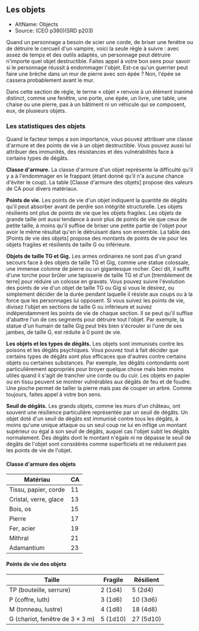 
<!--Items-->

## <!--Name-->Les objets<!--/Name-->

- AltName: <!--AltName-->Objects <!--/AltName-->
- Source: <!--Source-->(CEO p380)(SRD p203)<!--/Source-->

Quand un personnage a besoin de scier une corde, de briser une fenêtre ou de détruire le cercueil d'un vampire, voici la seule règle à suivre : avec assez de temps et des outils adaptés, un personnage peut détruire n'importe quel objet destructible. Faites appel à votre bon sens pour savoir si le personnage réussit à endommager l'objet. Est-ce qu'un guerrier peut faire une brèche dans un mur de pierre avec son épée ? Non, l'épée se cassera probablement avant le mur.

Dans cette section de règle, le terme « objet » renvoie à un élément inanimé distinct, comme une fenêtre, une porte, une épée, un livre, une table, une chaise ou une pierre, pas à un bâtiment ni un véhicule qui se composent, eux, de plusieurs objets.

<!--Generic-->

### <!--Name-->Les statistiques des objets<!--/Name-->

Quand le facteur temps a son importance, vous pouvez attribuer une classe d'armure et des points de vie à un objet destructible. Vous pouvez aussi lui attribuer des immunités, des résistances et des vulnérabilités face à certains types de dégâts.

**Classe d'armure.** La classe d'armure d'un objet représente la difficulté qu'il y a à l'endommager en le frappant (étant donné qu'il n'a aucune chance d'éviter le coup). La table [Classe d'armure des objets] propose des valeurs de CA pour divers matériaux.

**Points de vie.** Les points de vie d'un objet indiquent la quantité de dégâts qu'il peut absorber avant de perdre son intégrité structurelle. Les objets résilients ont plus de points de vie que les objets fragiles. Les objets de grande taille ont aussi tendance à avoir plus de points de vie que ceux de petite taille, à moins qu'il suffise de briser une petite partie de l'objet pour avoir le même résultat qu'en le détruisant dans son ensemble. La table des [Points de vie des objets] propose des montants de points de vie pour les objets fragiles et résilients de taille G ou inférieure.

**Objets de taille TG et Gig.** Les armes ordinaires ne sont pas d'un grand secours face à des objets de taille TG et Gig, comme une statue colossale, une immense colonne de pierre ou un gigantesque rocher. Ceci dit, il suffit d'une torche pour brûler une tapisserie de taille TG et d'un [tremblement de terre] pour réduire un colosse en gravats. Vous pouvez suivre l'évolution des points de vie d'un objet de taille TG ou Gig si vous le désirez, ou simplement décider de la durée pendant laquelle il résiste aux coups ou à la force que les personnages lui opposent. Si vous suivez les points de vie, divisez l'objet en sections de taille G ou inférieure et suivez indépendamment les points de vie de chaque section. Il se peut qu'il suffise d'abattre l'un de ces segments pour détruire tout l'objet. Par exemple, la statue d'un humain de taille Gig peut très bien s'écrouler si l'une de ses jambes, de taille G, est réduite à 0 point de vie.

**Les objets et les types de dégâts.** Les objets sont immunisés contre les poisons et les dégâts psychiques. Vous pouvez tout à fait décider que certains types de dégâts sont plus efficaces que d'autres contre certains objets ou certaines substances. Par exemple, les dégâts contondants sont particulièrement appropriés pour broyer quelque chose mais bien moins utiles quand il s'agit de trancher une corde ou du cuir. Les objets en papier ou en tissu peuvent se montrer vulnérables aux dégâts de feu et de foudre. Une pioche permet de tailler la pierre mais pas de couper un arbre. Comme toujours, faites appel à votre bon sens.

**Seuil de dégâts.** Les grands objets, comme les murs d'un château, ont souvent une résilience particulière représentée par un seuil de dégâts. Un objet doté d'un seuil de dégâts est immunisé contre tous les dégâts, à moins qu'une unique attaque ou un seul coup ne lui en inflige un montant supérieur ou égal à son seuil de dégâts, auquel cas l'objet subit les dégâts normalement. Des dégâts dont le montant n'égale ni ne dépasse le seuil de dégâts de l'objet sont considérés comme superficiels et ne réduisent pas les points de vie de l'objet.

<!--/Generic-->

<!--Generic-->

#### <!--Name-->Classe d'armure des objets<!--/Name-->

|Matériau|CA|
|---|---|
|Tissu, papier, corde|11|
|Cristal, verre, glace|13|
|Bois, os|15|
|Pierre|17|
|Fer, acier|19|
|Mithral|21|
|Adamantium|23|

<!--/Generic-->

<!--Generic-->

#### <!--Name-->Points de vie des objets<!--/Name-->

|Taille|Fragile|Résilient|
|---|---|---|
|TP (bouteille, serrure)|2 (1d4)|5 (2d4)|
|P (coffre, luth)|3 (1d6)|10 (3d6)|
|M (tonneau, lustre)|4 (1d8)|18 (4d8)|
|G (chariot, fenêtre de 3 × 3 m)|5 (1d10)|27 (5d10)|


<!--/Generic-->

<!--/Items-->

